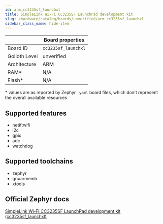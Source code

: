 ```yaml
---
id: arm_cc3235sf_launchxl
title: SimpleLink Wi-Fi CC3235SF LaunchPad development kit
slug: /hardware/catalog/boards/unverified/arm_cc3235sf_launchxl
sidebar_class_name: hide-item
---
```


[//]: # (This is an auto-generated file, do not edit! Changes to it will be lost upon re-generation)



|                | Board properties     |
| -------------  | -------------------- |
| Board ID       | `cc3235sf_launchxl` |
| Golioth Level  | unverified       |
| Architecture   | ARM |
| RAM*           | N/A |
| Flash*         | N/A |

\* values are as reported by Zephyr `.yaml` board files, which don't represent the overall available resources



## Supported features

* netif:wifi
* i2c
* gpio
* adc
* watchdog

## Supported toolchains

* zephyr
* gnuarmemb
* xtools

## Official Zephyr docs

[SimpleLink Wi-Fi CC3235SF LaunchPad development kit (cc3235sf_launchxl)](https://docs.zephyrproject.org/latest/boards/arm/cc3235sf_launchxl/doc/index.html)
